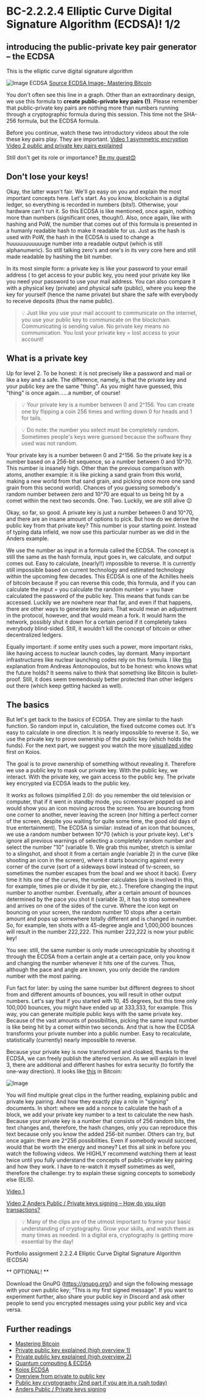 
# BC-2.2.2.4 Elliptic Curve Digital Signature Algorithm (ECDSA)! 1/2

## introducing the public-private key pair generator – the ECDSA

This is the elliptic curve digital signature algorithm

![Image ECDSA]( https://raw.githubusercontent.com/koiosonline/literature-images/main/blockchain-level2/bc-2-2-2-4-the-crypto-flower-leaf-1-elliptic-curve-1-2-image1.png)
[Source ECDSA Image- Mastering Bitcoin](https://github.com/bitcoinbook/bitcoinbook)


You don't often see this line in a graph. Other than an extraordinary design, we use this formula to **create public-private key pairs (!)**. Please remember that public-private key pairs are nothing more than numbers running through a cryptographic formula during this session. This time not the SHA-256 formula, but the ECDSA formula.

Before you continue, watch these two introductory videos about the role these key pairs play. They are important.
 [Video 1 asymmetric encryption]( https://www.youtube.com/watch?v=AQDCe585Lnc)
[Video 2 public and private key pairs explained]( https://www.youtube.com/watch?v=67uW07QDHxE)

Still don't get its role or importance? [Be my guest😊]( https://www.youtube.com/results?search_query=public+private+key+encryption+explained)  

## Don't lose your keys!
Okay, the latter wasn't fair. We'll go easy on you and explain the most important concepts here. Let's start. As you know, blockchain is a digital ledger, so everything is recorded in numbers (bits!). Otherwise, your hardware can't run it. So this ECDSA is like mentioned, once again, nothing more than numbers (significant ones, though!). Also, once again, like with hashing and PoW, the number that comes out of this formula is presented in a humanly readable hash to make it readable for us. Just as the hash is used with PoW, the hash in the ECDSA is used to change a huuuuuuuuuuuge number into a readable output (which is still alphanumeric). So still talking zero's and one's in its very core here and still made readable by hashing the bit number.

In its most simple form: a private key is like your password to your email address ( to get access to your public key, you need your private key like you need your password to use your mail address. You can also compare it with a physical key (private) and physical safe (public), where you keep the key for yourself (hence the name private) but share the safe with everybody to receive deposits (thus the name public).

>💡 Just like you use your mail account to communicate on the internet, you use your public key to communicate on the blockchain. Communicating is sending value. No private key means no communication. You lost your private key = lost access to your account!
## What is a private key
Up for level 2. To be honest: it is not precisely like a password and mail or like a key and a safe. The difference, namely, is that the private key and your public key are the same "thing". As you might have guessed, this "thing" is once again……a number, of course!

>💡 Your private key is a number between 0 and 2^156. You can create one by flipping a coin 256 times and writing down 0 for heads and 1 for tails.

>💡 Do note: the number you select must be completely random. Sometimes people's keys were guessed because the software they used was not random.

Your private key is a number between 0 and 2^156. So the private key is a number based on a 256-bit sequence, so a number between 0 and 10^70. This number is insanely high. Other than the previous comparison with atoms, another example: it is like picking a sand grain from this world, making a new world from that sand grain, and picking once more one sand grain from this second world). Chances of you guessing somebody's random number between zero and 10^70 are equal to us being hit by a comet within the next two seconds. One. Two. Luckily, we are still alive 😉

Okay, so far, so good. A private key is just a number between 0 and 10^70, and there are an insane amount of options to pick. But how do we derive the public key from that private key? This number is your starting point. Instead of typing data infield, we now use this particular number as we did in the Anders example.  

We use the number as input in a formula called the ECDSA. The concept is still the same as the hash formula, input goes in, we calculate, and output comes out. Easy to calculate, (nearly!!) impossible to reverse. It is currently still impossible based on current technology and estimated technology within the upcoming few decades. This ECDSA is one of the Achilles heels of bitcoin because if you can reverse this code, this formula, and if you can calculate the input = you calculate the random number = you have calculated the password of the public key. This means that funds can be accessed. Luckily we are nowhere near that far, and even if that happens, there are other ways to generate key pairs. That would mean an adjustment in the protocol, however, and that would mean a fork. It would harm the network, possibly shut it down for a certain period if it completely takes everybody blind-sided. Still, it wouldn't kill the concept of bitcoin or other decentralized ledgers.

Equally important: if some entity uses such a power, more important risks, like having access to nuclear launch codes, lay dormant. Many important infrastructures like nuclear launching codes rely on this formula. I like [this](https://www.youtube.com/watch?v=wlzJyp3Qm7s&vl=en ) explanation from Andreas Antonopoulos, but to be honest: who knows what the future holds? It seems naïve to think that something like Bitcoin is bullet-proof. Still, it does seem tremendously better protected than other ledgers out there (which keep getting hacked as well).

## The basics
 
But let's get back to the basics of ECDSA. They are similar to the hash function. So random input in, calculation, the fixed outcome comes out. It's easy to calculate in one direction. It is nearly impossible to reverse it. So, we use the private key to prove ownership of the public key (which holds the funds).
For the next part, we suggest you watch the more [visualized video]( https://www.youtube.com/watch?v=z7AiQ1HQqVE&t=163s ) first on Koios.

The goal is to prove ownership of something without revealing it. Therefore we use a public key to mask our private key. With the public key, we interact. With the private key, we gain access to the public key. The private key encrypted via ECDSA leads to the public key.

It works as follows (simplified 2.0): do you remember the old television or computer, that if it went in standby mode, you screensaver popped up and would show you an icon moving across the screen. You are bouncing from one corner to another, never leaving the screen (nor hitting a perfect corner of the screen, despite you waiting for quite some time, the good old days of true entertainment). The ECDSA is similar: instead of an icon that bounces, we use a random number between 10^70 (which is your private key). Let's ignore all previous warnings of selecting a completely random number and select the number "10" (variable 1). We grab this number, stretch is similar to a slingshot, and shoot it from a certain angle (variable 2) in the curve (like shooting an icon in the screen), where it starts bouncing against every corner of the curve (sort of a sideways bowl instead of tv-screen, so sometimes the number escapes from the bowl and we shoot it back). Every time it hits one of the curves, the number calculates (pie is involved in this, for example, times pie or divide it by pie, etc.). Therefore changing the input number to another number. Eventually, after a certain amount of bounces determined by the pace you shot it (variable 3), it has to stop somewhere and arrives on one of the sides of the curve. Where the icon kept on bouncing on your screen, the random number 10 stops after a certain amount and pops up somewhere totally different and is changed in number. So, for example, ten shots with a 45-degree angle and 1,000,000 bounces will result in the number 222,222. This number 222,222 is now your public key!

You see: still, the same number is only made unrecognizable by shooting it through the ECDSA from a certain angle at a certain pace, only you know and changing the number whenever it hits one of the curves. Thus, although the pace and angle are known, you only decide the random number with the most pairing.

Fun fact for later: by using the same number but different degrees to shoot from and different amounts of bounces, you will result in other output numbers. Let's say that if you started with 10, 45 degrees, but this time only 100,000 bounces, you might have ended up at 333,333, for example. This way, you can generate multiple public keys with the same private key. Because of the vast amounts of possibilities, picking the same input number is like being hit by a comet within two seconds. And that is how the ECDSA transforms your private number into a public number. Easy to recalculate, statistically (currently) nearly impossible to reverse.

Because your private key is now transformed and cloaked, thanks to the ECDSA, we can freely publish the altered version. As we will explain in level 3, there are additional and different hashes for extra security (to fortify the one-way direction). It looks like [this](https://www.bitcoinnotbombs.com/wp-content/uploads/2014/01/address.png) in Bitcoin:

![Image]( https://www.bitcoinnotbombs.com/wp-content/uploads/2014/01/address.png)


You will find multiple great clips in the further reading, explaining public and private key pairing. And how they exactly play a role in "signing" documents. In short: where we add a nonce to calculate the hash of a block, we add your private key number to a text to calculate the new hash. Because your private key is a number that consists of 256 random bits, the text changes and, therefore, the hash changes, only you can reproduce this text because only you know the added 256-bit number. Others can try, but once again: there are 2^256 possibilities. Even if somebody would succeed, would that be worth the energy and money? Let this all sink in before you watch the following videos. We HIGHLY recommend watching them at least twice until you fully understand the concepts of public-private key pairing and how they work. I have to re-watch it myself sometimes as well, therefore the challenge: try to explain these signing concepts to somebody else (ELI5).

[Video 1 ](https://www.youtube.com/watch?v=YEBfamv-_do&feature=emb_logo)

[Video 2 Anders Public / Private keys signing – How do you sign transactions?](https://www.youtube.com/watch?v=xIDL_akeras)


>💡 Many of the clips are of the utmost important to frame your basic understanding of cryptography. Grow your skills, and watch them as many times as needed. In a digital era, cryptography is getting more essential by the day!


Portfolio assignment 2.2.2.4 Elliptic Curve Digital Signature Algorithm (ECDSA)

** OPTIONAL! ** 

Download the GnuPG (https://gnupg.org/) and sign the following message with your own public key; “This is my first signed message”. If you want to experiment further, also share your public key in Discord and ask other people to send you encrypted messages using your public key and vica versa.


## Further readings

* [Mastering Bitcoin](https://github.com/bitcoinbook/bitcoinbook )
* [Private public key explained (high overview 1) ](https://www.youtube.com/watch?v=AQDCe585Lnc)
* [Private public key explained (high overview 2) ](https://www.youtube.com/watch?v=67uW07QDHxE )
* [Quantum computing & ECDSA](https://www.youtube.com/watch?v=wlzJyp3Qm7s&vl=en)
* [Koios ECDSA](https://www.youtube.com/watch?v=z7AiQ1HQqVE&t=163s)
* [Overview from private to public key](https://www.bitcoinnotbombs.com/wp-content/uploads/2014/01/address.png)
* [Public key cryptography (2nd part if you are in a rush today) ](https://www.youtube.com/watch?v=YEBfamv-_do&feature=emb_logo )
* [Anders Public / Private keys signing](https://www.youtube.com/watch?v=xIDL_akeras )





